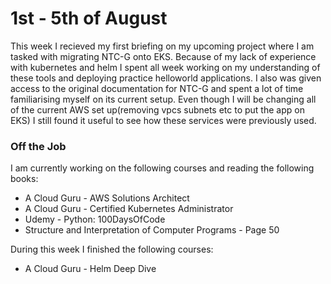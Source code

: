 # 1st - 5th of August

This week I recieved my first briefing on my upcoming project where I am tasked with migrating NTC-G onto EKS. Because of my lack of experience with kubernetes and helm I spent all week working on my understanding of these tools and deploying practice helloworld applications. I also was given access to the original documentation for NTC-G and spent a lot of time familiarising myself on its current setup. Even though I will be changing all of the current AWS set up(removing vpcs subnets etc to put the app on EKS) I still found it useful to see how these services were previously used.

### Off the Job

I am currently working on the following courses and reading the following books:

- A Cloud Guru - AWS Solutions Architect
- A Cloud Guru - Certified Kubernetes Administrator
- Udemy - Python: 100DaysOfCode
- Structure and Interpretation of Computer Programs - Page 50

During this week I finished the following courses:

- A Cloud Guru - Helm Deep Dive
